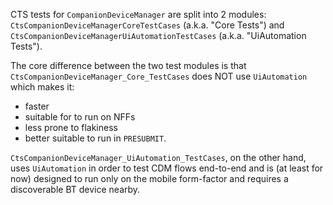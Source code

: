 CTS tests for `CompanionDeviceManager` are split into 2 modules:
`CtsCompanionDeviceManagerCoreTestCases` (a.k.a. "Core Tests") and
`CtsCompanionDeviceManagerUiAutomationTestCases` (a.k.a. "UiAutomation Tests").

The core difference between the two test modules is that `CtsCompanionDeviceManager_Core_TestCases`
does NOT use `UiAutomation` which makes it:
- faster
- suitable for to run on NFFs
- less prone to flakiness
- better suitable to run in `PRESUBMIT`.

`CtsCompanionDeviceManager_UiAutomation_TestCases`, on the other hand, uses `UiAutomation` in order
to test CDM flows end-to-end and is (at least for now) designed to run only on the mobile
form-factor and requires a discoverable BT device nearby.
